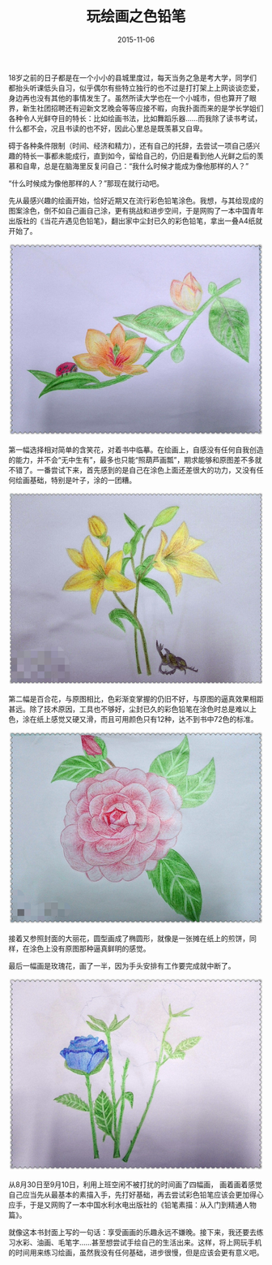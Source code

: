 ﻿---
title: "玩绘画之色铅笔"
date: 2015-11-06
categories: 
  - "essay"
tags: 
  - "愿望"
  - "绘画"
  - "铅笔画"
---

18岁之前的日子都是在一个小小的县城里度过，每天当务之急是考大学，同学们都抬头听课低头自习，似乎偶尔有些特立独行的也不过是打打架上上网谈谈恋爱，身边再也没有其他的事情发生了。虽然所读大学也在一个小城市，但也算开了眼界，新生社团招聘还有迎新文艺晚会等等应接不暇，向我扑面而来的是学长学姐们各种令人光鲜夺目的特长：比如绘画书法，比如舞蹈乐器……而我除了读书考试，什么都不会，况且书读的也不好，因此心里总是既羡慕又自卑。

碍于各种条件限制（时间、经济和精力），还有自己的托辞，去尝试一项自己感兴趣的特长一事都未能成行，直到如今，留给自己的，仍旧是看到他人光鲜之后的羡慕和自卑，总是在脑海里反复问自己：“我什么时候才能成为像他那样的人？”

“什么时候成为像他那样的人？”那现在就行动吧。

先从最感兴趣的绘画开始，恰好近期又在流行彩色铅笔涂色。我想，与其给现成的图案涂色，倒不如自己画自己涂，更有挑战和进步空间，于是网购了一本中国青年出版社的《当花卉遇见色铅笔》，翻出家中尘封已久的彩色铅笔，拿出一叠A4纸就开始了。

![IMG_20151026_155209_副本](/images/22883122277_0bb2cd3a0d_z.jpg)

第一幅选择相对简单的含笑花，对着书中临摹。在绘画上，自感没有任何自我创造的能力，并不会“无中生有”，最多也只能“照葫芦画瓢”，期求能够和原图差不多就不错了。一番尝试下来，首先感到的是自己在涂色上面还差很大的功力，又没有任何绘画基础，特别是叶子，涂的一团糟。

![IMG_20151026_155630_mh1445846977121_副本](/images/23169083342_5a28ffd817_z.jpg)

第二幅是百合花，与原图相比，色彩渐变掌握的仍旧不好，与原图的逼真效果相距甚远。除了技术原因，工具也不够好，尘封已久的彩色铅笔在涂色时总是难以上色，涂在纸上感觉又硬又滑，而且可用颜色只有12种，达不到书中72色的标准。

![IMG_20151026_155149_mh1445846919078_副本](/images/23194620571_bb16fb60aa_z.jpg)

接着又参照封面的大丽花，圆型画成了椭圆形，就像是一张摊在纸上的煎饼，同样，在涂色上没有原图那种逼真鲜明的感觉。

最后一幅画是玫瑰花，画了一半，因为手头安排有工作要完成就中断了。

![IMG_20151026_155227_副本](/images/22883122037_e8a1f22888_z.jpg)

从8月30日至9月10日，利用上班空闲不被打扰的时间画了四幅画， 画着画着感觉自己应当先从最基本的素描入手，先打好基础，再去尝试彩色铅笔应该会更加得心应手，于是又网购了一本中国水利水电出版社的《铅笔素描：从入门到精通人物篇》。

就像这本书封面上写的一句话：享受画画的乐趣永远不嫌晚。接下来，我还要去练习水彩、油画、毛笔字……甚至想尝试手绘自己的生活出来。这样，将上网玩手机的时间用来练习绘画，虽然我没有任何基础，进步很慢，但是应该会更有意义吧。
